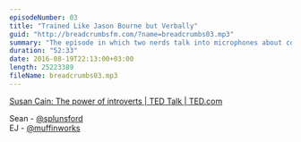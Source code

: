 ```yaml
---
episodeNumber: 03
title: "Trained Like Jason Bourne but Verbally"
guid: "http://breadcrumbsfm.com/?name=breadcrumbs03.mp3"
summary: "The episode in which two nerds talk into microphones about communicating as introverts."
duration: "52:33"
date: 2016-08-19T22:13:00+03:00
length: 25223389
fileName: breadcrumbs03.mp3
---
```


[ Susan Cain: The power of introverts | TED Talk | TED.com](https://www.ted.com/talks/susan_cain_the_power_of_introverts?language=en#t-424096)

Sean - [@splunsford](https://twitter.com/splunsford)  
EJ - [@muffinworks](https://twitter.com/muffinworks)
